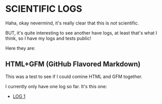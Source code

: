 # SCIENTIFIC LOGS

Haha, okay nevermind, it's really clear that this is _not_ scientific.

BUT, it's quite interesting to see another have logs, at least that's what I think, so I have my logs and tests public!

Here they are:
## HTML+GFM (GitHub Flavored Markdown)
This was a test to see if I could comine HTML and GFM together.

I currently only have one log so far. It's this one:
- [LOG 1](https://jcoderli.github.io/logs/htmlandmdtest1)
